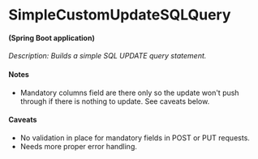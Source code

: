 # SimpleCustomUpdateSQLQuery

#### (Spring Boot application)

*Description: Builds a simple SQL UPDATE query statement.*

#### Notes
* Mandatory columns field are there only so the update won't push through if there is nothing to update. See caveats below.

#### Caveats
* No validation in place for mandatory fields in POST or PUT requests.
* Needs more proper error handling.
